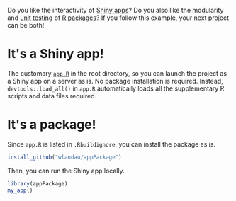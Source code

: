 Do you like the interactivity of [Shiny apps](http://shiny.rstudio.com/)? Do you also like the modularity and [unit testing](http://r-pkgs.had.co.nz/tests.html) of [R packages](http://r-pkgs.had.co.nz/)? If you follow this example, your next project can be both!

# It's a Shiny app!

The customary [`app.R`](http://shiny.rstudio.com/articles/single-file.html) in the root directory, so you can launch the project as a Shiny app on a server as is. No package installation is required. Instead, `devtools::load_all()` in `app.R` automatically loads all the supplementary R scripts and data files required.

# It's a package!

Since `app.R` is listed in `.Rbuildignore`, you can install the package as is.

```r
install_github("wlandau/appPackage")
```

Then, you can run the Shiny app locally.

```r
library(appPackage)
my_app()
```
